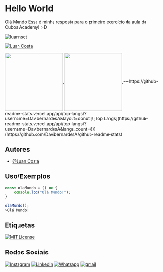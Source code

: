 

# Hello World
Olá Mundo 
Essa é minha resposta para o primeiro exercício da aula da Cubos Academy! :-D

<p align="left"> <img src="https://komarev.com/ghpvc/?username=luannsct&label=Profile%20views&color=0e75b6&style=flat" alt="luannsct" /> </p>

[![Luan Costa](https://github-readme-stats.vercel.app/api?username=DavibernardesA&show_icons=true&theme=transparent)](https://github.com/DavibernardesA/github-readme-stats)


<a href="https://github.com/DavibernardesA/github-readme-stats" >
  <img align="center" style="height: 190px" src="https://github-readme-stats.vercel.app/api?username=DavibernardesA&show_icons=true&theme=dark" />
</a>
<a href="https://github.com/DavibernardesA/convoychat">
  <img align="center" style="height: 190px" src="https://github-readme-stats.vercel.app/api/top-langs/?username=DavibernardesA&langs_count=8&theme=dark" />
</a>
---https://github-readme-stats.vercel.app/api/top-langs/?username=DavibernardesA&layout=donut
[![Top Langs](https://github-readme-stats.vercel.app/api/top-langs/?username=DavibernardesA&langs_count=8)](https://github.com/DavibernardesA/github-readme-stats)

## Autores

- [@Luan Costa](https://www.github.com/luannsct/)


## Uso/Exemplos

```javascript
const olaMundo = () => {
    console.log("Olá Mundo!");
}

olaMundo();
>Olá Mundo!
```


## Etiquetas

[![MIT License](https://img.shields.io/badge/License-MIT-green.svg)](https://choosealicense.com/licenses/mit/)

## Redes Sociais

[![Instagram](https://img.shields.io/badge/Instagram-%23E4405F.svg?style=for-the-badge&logo=Instagram&logoColor=white)](https://instagram.com/luan.nsct)
[![Linkedin](https://img.shields.io/badge/LinkedIn-0077B5?style=for-the-badge&logo=linkedin&logoColor=white)](https://www.linkedin.com/in/luannsct/)
[![Whatsapp](https://img.shields.io/badge/WhatsApp-25D366?style=for-the-badge&logo=whatsapp&logoColor=white)](https://wa.me/5593992015813)
[![gmail](https://img.shields.io/badge/Gmail-D14836?style=for-the-badge&logo=gmail&logoColor=white)](mailto:luan.nsct@gmail.com)
</p>
